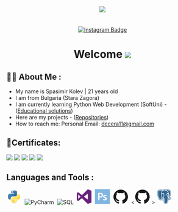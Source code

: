 <div id="header" align="center">
  <img src="https://cdn.discordapp.com/attachments/837093180783722536/1019666918602444850/laptop-illustration-2-removebg-preview.png" width="150"/>
  <div id="badges">
    <br></br>
  </a>
  <a href="https://www.instagram.com/spasimirk_8/?hl=bg">
    <img src="https://img.shields.io/badge/Instagram-critical?style=for-the-badge&logo=instagram&logoColor=white" alt="Instagram Badge"/>
  </a>
<h1 align="center" >
  Welcome
  <img src="https://media.giphy.com/media/hvRJCLFzcasrR4ia7z/giphy.gif" width="35px"/>
 </h1>
 </div>
</div>

## :man_technologist: About Me :
 - My name is Spasimir Kolev | 21 years old
 - I am from Bulgaria (Stara Zagora)
 - I am currently learning Python Web Development (SoftUni) - ([Educational solutions](https://github.com/spasimirkolev/SoftUni-Python-Web-Development))
 - Here are my projects - ([Repositories](https://github.com/spasimirkolev?tab=repositories))
 - How to reach me:  Personal Email: decera11@gmail.com

## 📑Certificates:
 <div>  
  <img src=https://github.com/spasimirkolev/spasimirkolev/assets/122892460/6e8e05d5-e2d3-47a2-8c67-d803dcfb0deb width="24%"/>
  <img src=https://github.com/spasimirkolev/spasimirkolev/assets/122892460/32bb9e8f-7cba-4bd0-b3a8-da0d5aded35a width="24%"/>
  <img src=https://github.com/spasimirkolev/spasimirkolev/assets/122892460/b7476a0b-41b1-40dd-b886-96459140270f width="24%"/>
  <img src=https://github.com/spasimirkolev/spasimirkolev/assets/122892460/8d6afceb-eb36-4d2f-b5c0-d74286960f31 width="24%"/>
  <img src=https://softuni.bg/certificates/certificates/converttoimage/186062?code=37078938 width="24%"/>
</div>

## Languages and Tools :
<div>
  <img src="https://raw.githubusercontent.com/devicons/devicon/1119b9f84c0290e0f0b38982099a2bd027a48bf1/icons/python/python-original.svg" title="Python" alt="Python" width="40" height="40"/>&nbsp;
  <img src="https://storage.caktusgroup.com/media/blog-images/logo.png" title="PyCharm" alt="PyCharm" width="40" height="40"/>&nbsp;
  <img src="https://cdn.discordapp.com/attachments/837093180783722536/1099275708079022160/pngwing.com.png" title="SQL" alt="SQL" width="40" height="40"/>&nbsp;
  <img src="https://github.com/devicons/devicon/blob/master/icons/visualstudio/visualstudio-plain.svg" title="Visual Studio" alt="VS" width="40" height="40"/>&nbsp;
  <img src="https://github.com/devicons/devicon/blob/master/icons/photoshop/photoshop-plain.svg"  title="Photoshop" alt="PS" width="40" height="40"/>&nbsp;
  <img src="https://github.com/devicons/devicon/blob/master/icons/github/github-original.svg" title="Github" alt="GITHUB" width="40" height="40"/>&nbsp;
  <<img src="https://github.com/devicons/devicon/blob/master/icons/github/github-original.svg" title="Github" alt="GITHUB" width="40" height="40"/>&nbsp;> 
  <img src="https://raw.githubusercontent.com/devicons/devicon/55609aa5bd817ff167afce0d965585c92040787a/icons/postgresql/postgresql-plain.svg" title="PostgreSQL" alt="PostgreSQL" width="40" height="40"/>&nbsp;
</div>
